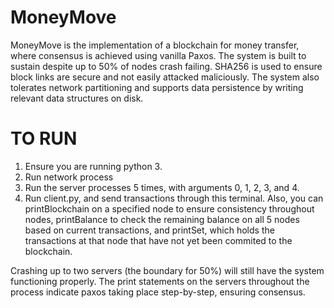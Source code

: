 # MoneyMove

MoneyMove is the implementation of a blockchain for money transfer, where consensus is achieved using vanilla Paxos. The system is built to sustain despite up to 50% of nodes crash failing. SHA256 is used to ensure block links are secure and not easily attacked maliciously. The system also tolerates network partitioning and supports data persistence by writing relevant data structures on disk.

# TO RUN

1. Ensure you are running python 3.
2. Run network process
3. Run the server processes 5 times, with arguments 0, 1, 2, 3, and 4.
4. Run client.py, and send transactions through this terminal. Also, you can printBlockchain on a specified node to ensure consistency throughout nodes, printBalance to check the remaining balance on all 5 nodes based on current transactions, and printSet, which holds the transactions at that node that have not yet been commited to the blockchain.

Crashing up to two servers (the boundary for 50%) will still have the system functioning properly. The print statements on the servers throughout the process indicate paxos taking place step-by-step, ensuring consensus. 
